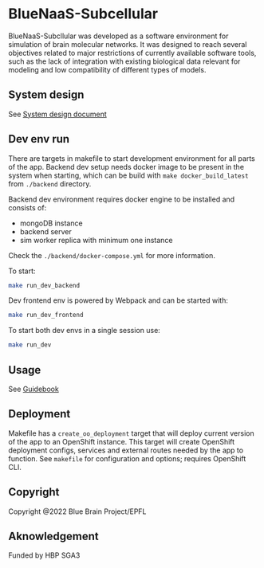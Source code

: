 
# BlueNaaS-Subcellular
BlueNaaS-Subcllular was developed as a software environment for
simulation of brain molecular networks.
It was designed to reach several objectives related to major restrictions of currently available
software tools, such as the lack of integration with existing biological data relevant for modeling
and low compatibility of different types of models.

## System design

See [System design document](system-design.md)

## Dev env run

There are targets in makefile to start development environment for all parts of the app.
Backend dev setup needs docker image to be present in the system when starting, which can
be build with `make docker_build_latest` from `./backend` directory.

Backend dev environment requires docker engine to be installed and consists of:
* mongoDB instance
* backend server
* sim worker replica with minimum one instance

Check the `./backend/docker-compose.yml` for more information.

To start:
```bash
make run_dev_backend
```

Dev frontend env is powered by Webpack and can be started with:
```bash
make run_dev_frontend
```

To start both dev envs in a single session use:
```bash
make run_dev
```

## Usage

See [Guidebook](https://subcellular-bsp-epfl.apps.hbp.eu/static/docs.html)

## Deployment

Makefile has a `create_oo_deployment` target that will deploy current version of the app to an
OpenShift instance. This target will create OpenShift deployment configs, services and external
routes needed by the app to function.
See `makefile` for configuration and options; requires OpenShift CLI.

## Copyright

Copyright @2022 Blue Brain Project/EPFL

## Aknowledgement

Funded by HBP SGA3
